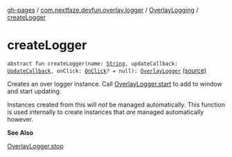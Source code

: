 [gh-pages](../../index.md) / [com.nextfaze.devfun.overlay.logger](../index.md) / [OverlayLogging](index.md) / [createLogger](./create-logger.md)

# createLogger

`abstract fun createLogger(name: `[`String`](https://kotlinlang.org/api/latest/jvm/stdlib/kotlin/-string/index.html)`, updateCallback: `[`UpdateCallback`](../-update-callback.md)`, onClick: `[`OnClick`](../-on-click.md)`? = null): `[`OverlayLogger`](../-overlay-logger/index.md) [(source)](https://github.com/NextFaze/dev-fun/tree/master/devfun/src/main/java/com/nextfaze/devfun/overlay/logger/Logging.kt#L48)

Creates an over logger instance. Call [OverlayLogger.start](../-overlay-logger/start.md) to add to window and start updating.

Instances created from this will *not* be managed automatically.
This function is used internally to create instances that *are* managed automatically however.

**See Also**

[OverlayLogger.stop](../-overlay-logger/stop.md)

